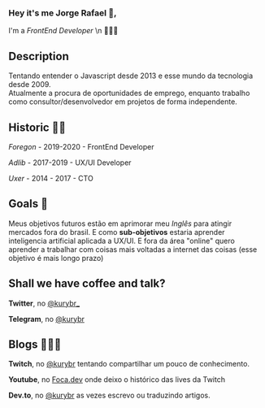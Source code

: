 ### Hey it's me Jorge Rafael 🧔, 
I'm a _FrontEnd Developer_ \n 👨🏿‍💻

## Description
Tentando entender o Javascript desde 2013 e esse mundo da tecnologia desde 2009.</br>
Atualmente a procura de oportunidades de emprego, enquanto trabalho como consultor/desenvolvedor em projetos de forma independente.

## Historic 🧙🏿

_Foregon_ - 2019-2020 - FrontEnd Developer 

_Adlib_ - 2017-2019 - UX/UI Developer 

_Uxer_ - 2014 - 2017 - CTO 

## Goals 🚀 
Meus objetivos futuros estão em aprimorar meu _Inglês_ para atingir mercados fora do brasil.
E como __sub-objetivos__ estaria aprender inteligencia artificial aplicada a UX/UI.
E fora da área "online" quero aprender a trabalhar com coisas mais voltadas a internet das coisas (esse objetivo é mais longo prazo)

## Shall we have coffee and talk?
**Twitter**, no [@kurybr_](https://twitter.com/kurybr_)

**Telegram**, no [@kurybr](https://telegram.me/kurybr)

## Blogs 👨🏿‍🎨
**Twitch**, no [@kurybr](https://www.twitch.tv/kurybr)  tentando compartilhar um pouco de conhecimento. 

**Youtube**, no [Foca.dev](https://www.youtube.com/channel/UCrp61bBew5b0OtytmjK3Q_g) onde deixo o histórico das lives da Twitch

**Dev.to**, no [@kurybr](https://dev.to/kurybr) as vezes escrevo ou traduzindo artigos.
